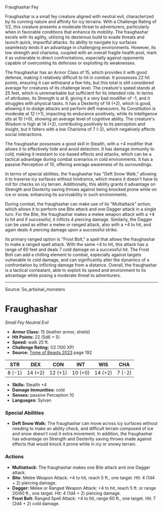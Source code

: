 <MonsterName/>Fraughashar</MonsterName>
<CreatureType/>Fey</CreatureType>

<summary>Fraughashar is a small fey creature aligned with neutral evil, characterized by its cunning nature and affinity for icy terrains. With a Challenge Rating of 1/2, this creature presents a moderate threat to adventurers, particularly when in favorable conditions that enhance its mobility. The fraughashar excels with its agility, utilizing its dexterous build to evade threats and launch quick, impactful attacks. Its ability to navigate icy surfaces seamlessly lends it an advantage in challenging environments. However, its low strength and charisma, coupled with an overall fragile health pool, mark it as vulnerable in direct confrontations, especially against opponents capable of overcoming its defenses or exploiting its weaknesses.</summary>

<detail>

The fraughashar has an Armor Class of 15, which provides it with good defense, making it relatively difficult to hit in combat. It possesses 22 hit points, ensuring it can withstand a few hits, but this total is still considered average for creatures of its challenge level. The creature's speed stands at 25 feet, which is unremarkable but sufficient for its intended role. In terms of attributes, its Strength is at 8, giving it a very bad modifier of -1, and it struggles with physical tasks. It has a Dexterity of 14 (+2), which is good, allowing it to dodge attacks and perform deft maneuvers. Its Constitution is moderate at 12 (+1), impacting its endurance positively, while its Intelligence sits at 10 (+0), showing an average level of cognitive ability. The creature's Wisdom is high at 14 (+2), contributing positively to its perception and insight, but it falters with a low Charisma of 7 (-2), which negatively affects social interactions.

The fraughashar possesses a good skill in Stealth, with a +4 modifier that allows it to effectively hide and avoid detection. It has damage immunity to cold, making it resistant to ice-based effects and attacks, which can be a tactical advantage during combat scenarios in cold environments. It has a passive Perception of 10, offering average awareness of its surroundings.

In terms of special abilities, the fraughashar has "Deft Snow Walk," allowing it to traverse icy surfaces without hindrance, which means it doesn't have to roll for checks on icy terrain. Additionally, this ability grants it advantage on Strength and Dexterity saving throws against being knocked prone while on ice or snow, enhancing its survivability in such environments.

During combat, the fraughashar can make use of its "Multiattack" action, which allows it to perform one Bite attack and one Dagger attack in a single turn. For the Bite, the fraughashar makes a melee weapon attack with a +4 to hit and if successful, it inflicts 4 piercing damage. Similarly, the Dagger can be used as either a melee or ranged attack, also with a +4 to hit, and again deals 4 piercing damage upon a successful strike.

Its primary ranged option is "Frost Bolt," a spell that allows the fraughashar to make a ranged spell attack. With the same +4 to hit, this attack has a range of 60 feet and deals 7 cold damage on a successful hit. The Frost Bolt can add a chilling element to combat, especially against targets vulnerable to cold damage, and can significantly alter the dynamics of a confrontation by inflicting damage from a distance. Overall, the fraughashar is a tactical combatant, able to exploit its speed and environment to its advantage while posing a moderate threat to adventurers.</detail>



---

Source: 5e_artisinal_monsters

# Fraughashar

*Small* *Fey* *Neutral Evil*

- **Armor Class:** 15 (leather armor, shield)
- **Hit Points:** 22 (5d6 + 5)
- **Speed:** walk 25 ft.
- **Challenge Rating:** 1/2 (100 XP)
- **Source:** [Tome of Beasts 2023](https://koboldpress.com/kpstore/product/tome-of-beasts-1-2023-edition/) page 192

| STR | DEX | CON | INT | WIS | CHA |
| --- | --- | --- | --- | --- | --- |
| 8 (-1) | 14 (+2) | 12 (+1) | 10 (+0) | 14 (+2) | 7 (-2) |

- **Skills:** Stealth +4
- **Damage Immunities:** cold
- **Senses:** passive Perception 10
- **Languages:** Sylvan

### Special Abilities

- **Deft Snow Walk:** The fraughashar can move across icy surfaces without needing to make an ability check, and difficult terrain composed of ice and snow doesn’t cost it extra movement. In addition, the fraughashar has advantage on Strength and Dexterity saving throws made against effects that would knock it prone while in icy or snowy terrain.

### Actions

- **Multiattack:** The fraughashar makes one Bite attack and one Dagger attack.
- **Bite:** Melee Weapon Attack: +4 to hit, reach 5 ft., one target. Hit: 4 (1d4 + 2) piercing damage.
- **Dagger:** Melee or Ranged Weapon Attack: +4 to hit, reach 5 ft. or range 20/60 ft., one target. Hit: 4 (1d4 + 2) piercing damage.
- **Frost Bolt:** Ranged Spell Attack: +4 to hit, range 60 ft., one target. Hit: 7 (2d4 + 2) cold damage.


